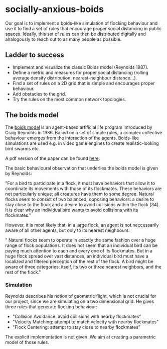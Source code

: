 # socially-anxious-boids

Our goal is to implement a boids-like simulation of flocking behaviour and use it to find a set of rules that encourage proper social distancing in public spaces. Ideally, this set of rules can then be distributed digitally and analogously to reach out to as many people as possible.


## Ladder to success

 - Implement and visualize the classic Boids model (Reynolds 1987).
 - Define a metric and measures for proper social distancing (rolling average density distribution, nearest-neighbour distance...).
 - Find a set of rules on a 2D grid that is simple and encourages proper behaviour.
 - Add obstacles to the grid.
 - Try the rules on the most common network topologies.


## The boids model

The [boids model](https://dl.acm.org/doi/10.1145/37402.37406) is an agent-based artificial life program introduced by Craig Reynolds in 1986. Based on a set of simple rules, a complex collective behaviour emerges from the interaction of the agents. Boids-like simulations are used e.g. in video game engines to create realistic-looking bird swarms etc.

A pdf version of the paper can be found [here](https://team.inria.fr/imagine/files/2014/10/flocks-hers-and-schools.pdf).

The basic behavioural observation that underlies the boids model is given by Reynolds:

"For a bird to participate in a flock, it must have behaviors that allow it to coordinate its movements with those of its flockmates. These behaviors are not particularly unique; all creatures have them to some degree. Natural flocks seem to consist of two balanced, opposing behaviors: a desire to stay close to the flock and a desire to avoid collisions within the flock [34]. It is clear why an individual bird wants to avoid collisions with its flockmates."

However, it is most likely that, in a large flock, an agent is not neccessarily aware of all other agents, but only to its nearest neighbours:

" Natural flocks seem to operate in exactly the same fashion over a huge range of flock populations. It does not seem that an individual bird can be paying much attention to each and every one of its flockmates. But in a huge flock spread over vast distances, an individual bird must have a localized and filtered perception of the rest of the flock. A bird might be aware of three categories: itself, its two or three nearest neighbors, and the rest of the flock."

### Simulation

Reynolds describes his notion of geometric flight, which is not crucial for our project, since we are simulating on a two dimensional grid. He gives three rules that generate flocking behaviour:

 - "Collision Avoidance: avoid collisions with nearby flockmates"
 - "Velocity Matching: attempt to match velocity with nearby flockmates"
 - "Flock Centering: attempt to stay close to nearby flockmates"

The explicit implementation is not given. We aim at creating a parametric model of those rules.
